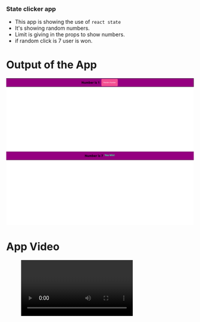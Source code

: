 ### State clicker app
- This app is showing the use of ```react state```
- It's showing random numbers.
- Limit is giving in the props to show numbers.
- if random click is 7 user is won.

# Output of the App
![](clicker1.png)
![](clicker2.png)

# App Video
<figure class="video_container">
  <video controls="true" allowfullscreen="true">
    <source src="clicker.webm" type="video/webm">
  </video>
</figure>
